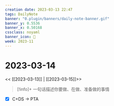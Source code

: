 ```yaml
---
creation date: 2023-03-13 22:47
tags: DailyNote
banner: "0.plugin/banners/daily-note-banner.gif"
banner_y: 0.5536
banner_x: 0.50168
cssclass: noyaml
banner_icon: 💌
week: 2023-11
---
```


# 2023-03-14

<< [[2023-03-13]] | [[2023-03-15]]>>


> [!info]+ 一句话描述你要做、在做、准备做的事情
> 


- [x] C+DS -> PTA

